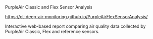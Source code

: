 PurpleAir Classic and Flex Sensor Analysis

https://ct-deep-air-monitoring.github.io/PurpleAirFlexSensorAnalysis/

Interactive web-based report comparing air quality data collected by PurpleAir Classic, Flex and reference sensors.
